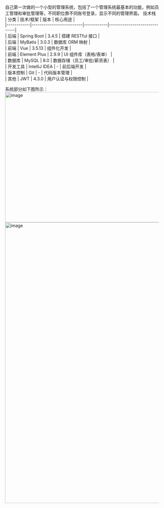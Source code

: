 
自己第一次做的一个小型的管理系统，包括了一个管理系统最基本的功能，例如员工管理和审批管理等，不同职位靠不同账号登录，显示不同的管理界面。
 技术栈  
| 分类       | 技术/框架                | 版本       | 核心用途                     |  
|------------|--------------------------|------------|------------------------------|  
| 后端       | Spring Boot              | 3.4.5      | 搭建 RESTful 接口            |  
| 后端       | MyBatis                  | 3.0.3     | 数据库 ORM 映射              |  
| 前端       | Vue                      | 3.5.13     | 组件化开发                   |  
| 前端       | Element Plus             | 2.9.9     | UI 组件库（表格/表单）       |  
| 数据库     | MySQL                    | 8.0        | 数据存储（员工/审批/薪资表） |  
| 开发工具   | IntelliJ IDEA            | -          | 前后端开发                   |  
| 版本控制   | Git                      | -          | 代码版本管理                 |  
| 其他       | JWT                      | 4.3.0      | 用户认证与权限控制           |  

系统部分如下图所示：
<img width="865" height="426" alt="image" src="https://github.com/user-attachments/assets/b5a09e04-509b-4fc0-8cbe-c37edd60bb3f" />
<img width="865" height="918" alt="image" src="https://github.com/user-attachments/assets/8dd5cfcb-818a-4315-babb-eefbfb7917d9" />
